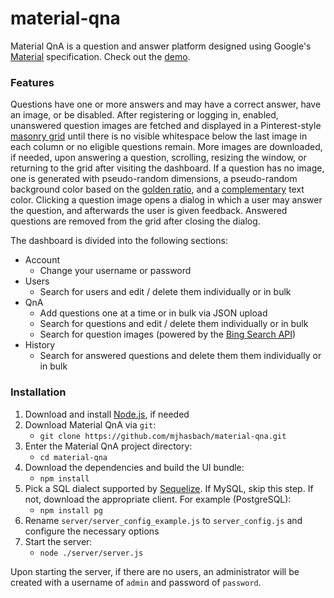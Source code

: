 # material-qna

Material QnA is a question and answer platform designed using Google's [Material](https://www.google.com/design/spec/what-is-material) specification. Check out the [demo](http://material-qna.hasba.ch/).

### Features

Questions have one or more answers and may have a correct answer, have an image, or be disabled. After registering or logging in, enabled, unanswered question images are fetched and displayed in a Pinterest-style [masonry grid](http://www.sitepoint.com/understanding-masonry-layout/) until there is no visible whitespace below the last image in each column or no eligible questions remain. More images are downloaded, if needed, upon answering a question, scrolling, resizing the window, or returning to the grid after visiting the dashboard. If a question has no image, one is generated with pseudo-random dimensions, a pseudo-random background color based on the [golden ratio](https://en.wikipedia.org/wiki/Golden_ratio), and a [complementary](https://en.wikipedia.org/wiki/Complementary_colors) text color. Clicking a question image opens a dialog in which a user may answer the question, and afterwards the user is given feedback. Answered questions are removed from the grid after closing the dialog.

The dashboard is divided into the following sections:

- Account
    - Change your username or password
- Users
    - Search for users and edit / delete them individually or in bulk
- QnA
    - Add questions one at a time or in bulk via JSON upload
    - Search for questions and edit / delete them individually or in bulk
    - Search for question images (powered by the [Bing Search API](https://datamarket.azure.com/dataset/bing/search))
- History
    - Search for answered questions and delete them them individually or in bulk

### Installation

1. Download and install [Node.js](https://nodejs.org/en/download/), if needed
2. Download Material QnA via `git`:
    - `git clone https://github.com/mjhasbach/material-qna.git`
3. Enter the Material QnA project directory:
    - `cd material-qna`
4. Download the dependencies and build the UI bundle:
    - `npm install`
5. Pick a SQL dialect supported by [Sequelize](http://docs.sequelizejs.com/). If MySQL, skip this step. If not, download the appropriate client. For example (PostgreSQL):
    - `npm install pg`
6. Rename `server/server_config_example.js` to `server_config.js` and configure the necessary options
7. Start the server:
    - `node ./server/server.js`

Upon starting the server, if there are no users, an administrator will be created with a username of `admin` and password of `password`.